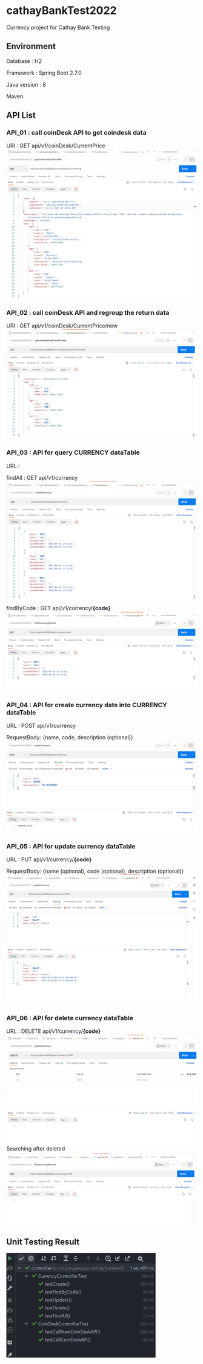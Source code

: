 # cathayBankTest2022
Currency project for Cathay Bank Testing

## Environment
Database : H2

Framework : Spring Boot 2.7.0

Java version : 8

Maven

## API List
### API_01 : call coinDesk API to get coindesk data
URI : GET api/v1/coinDesk/CurrentPrice
![img.png](src/main/resources/static/API01_result.png)
### API_02 : call coinDesk API and regroup the return data
URI : GET api/v1/coinDesk/CurrentPrice/new
![img.png](src/main/resources/static/API02_result.png)
### API_03 : API for query CURRENCY dataTable
URL :

findAll : GET api/v1/currency
![img.png](src/main/resources/static/API_03_findAll_result.png)
findByCode : GET api/v1/currency/**{code}**
![img_1.png](src/main/resources/static/API_03_findByCode.png)

### API_04 : API for create currency date into CURRENCY dataTable
URL : POST api/v1/currency

RequestBody: {name, code, description (optional)}
![img.png](src/main/resources/static/API_04_result.png)
### API_05 : API for update currency dataTable
URL : PUT api/v1/currency/**{code}**

RequestBody: {name (optional), code (optional), description (optional)}
![img_2.png](src/main/resources/static/API_05_result.png)
### API_06 : API for delete currency dataTable
URL : DELETE api/v1/currency/**{code}**
![img_1.png](src/main/resources/static/API_06_result.png)
Searching after deleted
![img_1.png](src/main/resources/static/API_06_result_search.png)
## Unit Testing Result
![img.png](src/main/resources/static/unitTestResult.png)